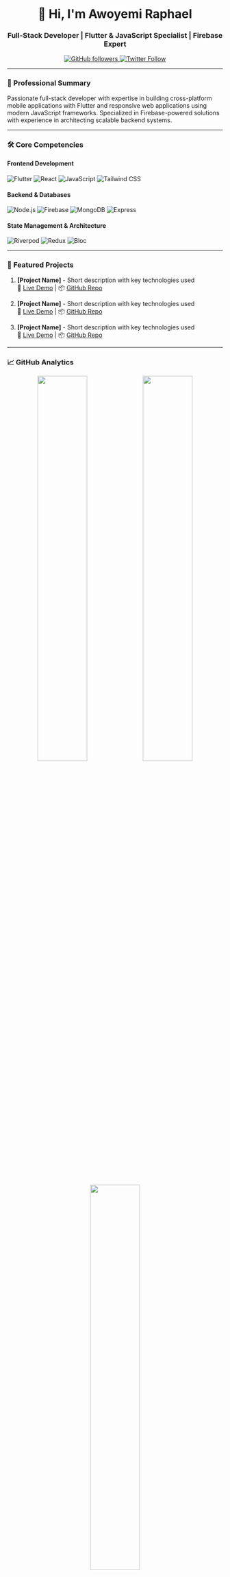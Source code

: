 <h1 align="center">👋 Hi, I'm Awoyemi Raphael</h1>
<h3 align="center">Full-Stack Developer | Flutter & JavaScript Specialist | Firebase Expert</h3>

<p align="center">
  <a href="https://github.com/yourusername?tab=followers">
    <img alt="GitHub followers" src="https://img.shields.io/github/followers/yourusername?color=blue&logo=github&style=for-the-badge">
  </a>
  <a href="https://twitter.com/yourhandle">
    <img alt="Twitter Follow" src="https://img.shields.io/twitter/follow/yourhandle?color=1DA1F2&logo=twitter&style=for-the-badge">
  </a>
</p>

---

### 🚀 Professional Summary

Passionate full-stack developer with expertise in building cross-platform mobile applications with Flutter and responsive web applications using modern JavaScript frameworks. Specialized in Firebase-powered solutions with experience in architecting scalable backend systems.

---

### 🛠️ Core Competencies

#### **Frontend Development**
<div>
  <img src="https://img.shields.io/badge/Flutter-02569B?style=for-the-badge&logo=flutter&logoColor=white" alt="Flutter">
  <img src="https://img.shields.io/badge/React-20232A?style=for-the-badge&logo=react&logoColor=61DAFB" alt="React">
  <img src="https://img.shields.io/badge/JavaScript-F7DF1E?style=for-the-badge&logo=javascript&logoColor=black" alt="JavaScript">
  <img src="https://img.shields.io/badge/Tailwind_CSS-38B2AC?style=for-the-badge&logo=tailwind-css&logoColor=white" alt="Tailwind CSS">
</div>

#### **Backend & Databases**
<div>
  <img src="https://img.shields.io/badge/Node.js-339933?style=for-the-badge&logo=nodedotjs&logoColor=white" alt="Node.js">
  <img src="https://img.shields.io/badge/Firebase-FFCA28?style=for-the-badge&logo=firebase&logoColor=black" alt="Firebase">
  <img src="https://img.shields.io/badge/MongoDB-4EA94B?style=for-the-badge&logo=mongodb&logoColor=white" alt="MongoDB">
  <img src="https://img.shields.io/badge/Express.js-000000?style=for-the-badge&logo=express&logoColor=white" alt="Express">
</div>

#### **State Management & Architecture**
<div>
  <img src="https://img.shields.io/badge/Riverpod-1E88E5?style=for-the-badge&logo=flutter&logoColor=white" alt="Riverpod">
  <img src="https://img.shields.io/badge/Redux-764ABC?style=for-the-badge&logo=redux&logoColor=white" alt="Redux">
  <img src="https://img.shields.io/badge/Bloc-02569B?style=for-the-badge&logo=flutter&logoColor=white" alt="Bloc">
</div>

---

### 📌 Featured Projects

1. **[Project Name]** - Short description with key technologies used  
   🔗 [Live Demo](https://) | 📦 [GitHub Repo](https://github.com/)

2. **[Project Name]** - Short description with key technologies used  
   🔗 [Live Demo](https://) | 📦 [GitHub Repo](https://github.com/)

3. **[Project Name]** - Short description with key technologies used  
   🔗 [Live Demo](https://) | 📦 [GitHub Repo](https://github.com/)

---

### 📈 GitHub Analytics

<p align="center">
  <img width="48%" src="https://github-readme-stats.vercel.app/api?username=yourusername&show_icons=true&theme=radical&hide_border=true" />
  <img width="48%" src="https://github-readme-streak-stats.herokuapp.com/?user=yourusername&theme=radical&hide_border=true" />
</p>
<p align="center">
  <img width="48%" src="https://github-readme-stats.vercel.app/api/top-langs/?username=yourusername&layout=compact&theme=radical&hide_border=true" />
</p>

---

### 📚 Currently Learning & Improving

- Advanced backend architecture with Node.js and Express
- Microservices implementation patterns
- Advanced Flutter animations and custom painters
- GraphQL API development

---

### 💬 Let's Connect

<p align="center">
  <a href="mailto:your-email@example.com">
    <img src="https://img.shields.io/badge/Gmail-D14836?style=for-the-badge&logo=gmail&logoColor=white" alt="Email">
  </a>
  <a href="https://www.linkedin.com/in/yourlinkedin/">
    <img src="https://img.shields.io/badge/LinkedIn-0077B5?style=for-the-badge&logo=linkedin&logoColor=white" alt="LinkedIn">
  </a>
  <a href="https://twitter.com/yourhandle">
    <img src="https://img.shields.io/badge/Twitter-1DA1F2?style=for-the-badge&logo=twitter&logoColor=white" alt="Twitter">
  </a>
  <a href="https://yourportfolio.com">
    <img src="https://img.shields.io/badge/Portfolio-%23000000.svg?style=for-the-badge&logo=firefox&logoColor=white" alt="Portfolio">
  </a>
</p>

---

<p align="center">
  <img src="https://komarev.com/ghpvc/?username=yourusername&label=Profile%20views&color=0e75b6&style=flat" alt="yourusername" /> 
</p>

<blockquote align="center">
  "I don't just write code, I craft solutions that create impact."
</blockquote>
